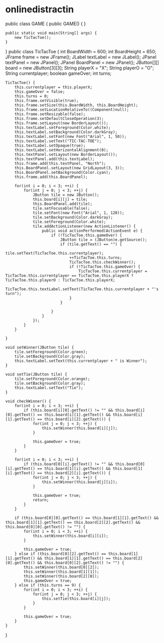 # onlinedistractin
public class GAME {
    public GAME() {
    }

    public static void main(String[] args) {
        new TicTacToe();
    }
}
public class TicTacToe {
    int BoardWidth = 600;
    int BoardHeight = 650;
    JFrame frame = new JFrame();
    JLabel textLabel = new JLabel();
    JPanel textPanel = new JPanel();
    JPanel BoardPanel = new JPanel();
    JButton[][] board = new JButton[3][3];
    String playerX = "X";
    String playerO = "O";
    String currentplayer;
    boolean gameOver;
    int turns;

    TicTacToe() {
        this.currentplayer = this.playerX;
        this.gameOver = false;
        this.turns = 0;
        this.frame.setVisible(true);
        this.frame.setSize(this.BoardWidth, this.BoardHeight);
        this.frame.setLocationRelativeTo((Component)null);
        this.frame.setResizable(false);
        this.frame.setDefaultCloseOperation(3);
        this.frame.setLayout(new BorderLayout());
        this.textLabel.setForeground(Color.white);
        this.textLabel.setBackground(Color.darkGray);
        this.textLabel.setFont(new Font("Arial", 1, 50));
        this.textLabel.setText("TIC-TAC-TOE");
        this.textLabel.setOpaque(true);
        this.textLabel.setHorizontalAlignment(0);
        this.textPanel.setLayout(new BorderLayout());
        this.textPanel.add(this.textLabel);
        this.frame.add(this.textPanel, "North");
        this.BoardPanel.setLayout(new GridLayout(3, 3));
        this.BoardPanel.setBackground(Color.cyan);
        this.frame.add(this.BoardPanel);

        for(int i = 0; i < 3; ++i) {
            for(int j = 0; j < 3; ++j) {
                JButton tile = new JButton();
                this.board[i][j] = tile;
                this.BoardPanel.add(tile);
                tile.setFocusable(false);
                tile.setFont(new Font("Arial", 1, 120));
                tile.setBackground(Color.darkGray);
                tile.setForeground(Color.white);
                tile.addActionListener(new ActionListener() {
                    public void actionPerformed(ActionEvent e) {
                        if (!TicTacToe.this.gameOver) {
                            JButton tile = (JButton)e.getSource();
                            if (tile.getText() == "") {
                                tile.setText(TicTacToe.this.currentplayer);
                                ++TicTacToe.this.turns;
                                TicTacToe.this.checkWinner();
                                if (!TicTacToe.this.gameOver) {
                                    TicTacToe.this.currentplayer = TicTacToe.this.currentplayer == TicTacToe.this.playerX ? TicTacToe.this.playerO : TicTacToe.this.playerX;
                                    TicTacToe.this.textLabel.setText(TicTacToe.this.currentplayer + "'s turn");
                                }
                            }

                        }
                    }
                });
            }
        }

    }

    void setWinner(JButton tile) {
        tile.setForeground(Color.green);
        tile.setBackground(Color.gray);
        this.textLabel.setText(this.currentplayer + " is Winner");
    }

    void setTie(JButton tile) {
        tile.setForeground(Color.orange);
        tile.setBackground(Color.gray);
        this.textLabel.setText("Tie");
    }

    void checkWinner() {
        for(int i = 0; i < 3; ++i) {
            if (this.board[i][0].getText() != "" && this.board[i][0].getText() == this.board[i][1].getText() && this.board[i][1].getText() == this.board[i][2].getText()) {
                for(int j = 0; j < 3; ++j) {
                    this.setWinner(this.board[i][j]);
                }

                this.gameOver = true;
            }
        }

        for(int i = 0; i < 3; ++i) {
            if (this.board[0][i].getText() != "" && this.board[0][i].getText() == this.board[1][i].getText() && this.board[1][i].getText() == this.board[2][i].getText()) {
                for(int j = 0; j < 3; ++j) {
                    this.setWinner(this.board[j][i]);
                }

                this.gameOver = true;
                return;
            }
        }

        if (this.board[0][0].getText() == this.board[1][1].getText() && this.board[1][1].getText() == this.board[2][2].getText() && this.board[0][0].getText() != "") {
            for(int i = 0; i < 3; ++i) {
                this.setWinner(this.board[i][i]);
            }

            this.gameOver = true;
        } else if (this.board[0][2].getText() == this.board[1][1].getText() && this.board[1][1].getText() == this.board[2][0].getText() && this.board[0][2].getText() != "") {
            this.setWinner(this.board[0][2]);
            this.setWinner(this.board[1][1]);
            this.setWinner(this.board[2][0]);
            this.gameOver = true;
        } else if (this.turns == 9) {
            for(int i = 0; i < 3; ++i) {
                for(int j = 0; j < 3; ++j) {
                    this.setTie(this.board[i][j]);
                }
            }

            this.gameOver = true;
        }
    }
}
